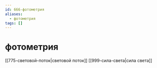 ```yaml
---
id: 666-фотометрия
aliases:
  - фотометрия
tags: []
---
```


# фотометрия
[[775-световой-поток|световой поток]]
[[999-сила-света|сила света]]


